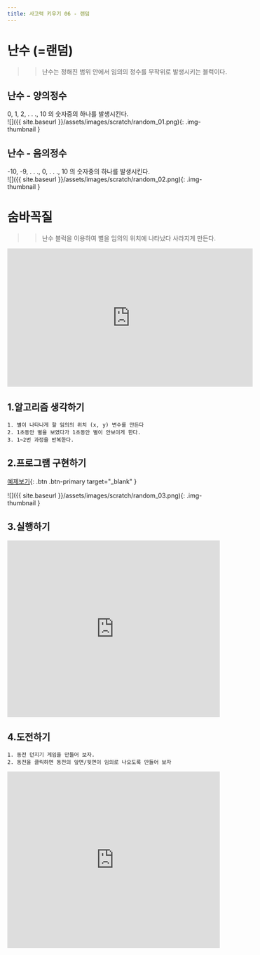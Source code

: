```yaml
---
title: 사고력 키우기 06 - 랜덤
---
```

# 난수 (=랜덤)
>> 난수는 정해진 범위 안에서 임의의 정수를 무작위로 발생시키는 블럭이다.

## 난수 - 양의정수
0, 1, 2, . . ., 10 의 숫자중의 하나를 발생시킨다.    
![]({{ site.baseurl }}/assets/images/scratch/random_01.png){: .img-thumbnail }


## 난수 - 음의정수
-10, -9, . . ., 0, . . ., 10 의 숫자중의 하나를 발생시킨다.    
![]({{ site.baseurl }}/assets/images/scratch/random_02.png){: .img-thumbnail }

# 숨바꼭질
>> 난수 블럭을 이용하여 별을 임의의 위치에 나타났다 사라지게 만든다.

<iframe width="560" height="315" src="https://www.youtube.com/embed/wpF1DhDncbA" title="YouTube video player" frameborder="0" allow="accelerometer; autoplay; clipboard-write; encrypted-media; gyroscope; picture-in-picture" allowfullscreen></iframe>



## 1.알고리즘 생각하기
```
1. 별이 나타나게 할 임의의 위치 (x, y) 변수를 만든다
2. 1초동안 별을 보였다가 1초동안 별이 안보이게 한다.
3. 1~2번 과정을 반복한다.
```

## 2.프로그램 구현하기
[예제보기](https://scratch.mit.edu/projects/624162439/){: .btn .btn-primary target="_blank" }    

![]({{ site.baseurl }}/assets/images/scratch/random_03.png){: .img-thumbnail }

## 3.실행하기

<div class="if-container">
<iframe src="https://scratch.mit.edu/projects/624162439/embed" allowtransparency="true" width="485" height="402" class="if-video"  frameborder="0" scrolling="no" allowfullscreen></iframe>
</div>

## 4.도전하기
```
1. 동전 던지기 게임을 만들어 보자.
2. 동전을 클릭하면 동전의 앞면/뒷면이 임의로 나오도록 만들어 보자
```

<div class="if-container">
<iframe src="https://scratch.mit.edu/projects/619842534/embed" allowtransparency="true" width="485" height="402" class="if-video"  frameborder="0" scrolling="no" allowfullscreen></iframe>
</div>




